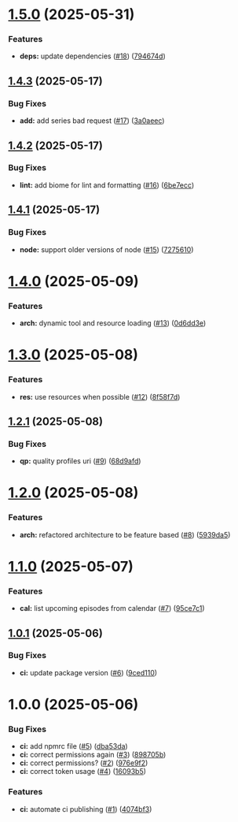 # [1.5.0](https://github.com/jbydeley/sonarr-mcp/compare/v1.4.3...v1.5.0) (2025-05-31)


### Features

* **deps:** update dependencies ([#18](https://github.com/jbydeley/sonarr-mcp/issues/18)) ([794674d](https://github.com/jbydeley/sonarr-mcp/commit/794674dbffbf1e70e2f1390c5d95552dd3183022))

## [1.4.3](https://github.com/jbydeley/sonarr-mcp/compare/v1.4.2...v1.4.3) (2025-05-17)


### Bug Fixes

* **add:** add series bad request ([#17](https://github.com/jbydeley/sonarr-mcp/issues/17)) ([3a0aeec](https://github.com/jbydeley/sonarr-mcp/commit/3a0aeec8df116633390e87c51c3f91f3e01933c9))

## [1.4.2](https://github.com/jbydeley/sonarr-mcp/compare/v1.4.1...v1.4.2) (2025-05-17)


### Bug Fixes

* **lint:** add biome for lint and formatting ([#16](https://github.com/jbydeley/sonarr-mcp/issues/16)) ([6be7ecc](https://github.com/jbydeley/sonarr-mcp/commit/6be7ecc8f7623aa4371a73428452bc7380756b76))

## [1.4.1](https://github.com/jbydeley/sonarr-mcp/compare/v1.4.0...v1.4.1) (2025-05-17)


### Bug Fixes

* **node:** support older versions of node ([#15](https://github.com/jbydeley/sonarr-mcp/issues/15)) ([7275610](https://github.com/jbydeley/sonarr-mcp/commit/7275610ca57c37ca83af986e3f8bc512284b7379))

# [1.4.0](https://github.com/jbydeley/sonarr-mcp/compare/v1.3.0...v1.4.0) (2025-05-09)


### Features

* **arch:** dynamic tool and resource loading ([#13](https://github.com/jbydeley/sonarr-mcp/issues/13)) ([0d6dd3e](https://github.com/jbydeley/sonarr-mcp/commit/0d6dd3ec716cd49d291f8c88117f63d1f3f3edf2))

# [1.3.0](https://github.com/jbydeley/sonarr-mcp/compare/v1.2.1...v1.3.0) (2025-05-08)


### Features

* **res:** use resources when possible ([#12](https://github.com/jbydeley/sonarr-mcp/issues/12)) ([8f58f7d](https://github.com/jbydeley/sonarr-mcp/commit/8f58f7dfd523e650f7a177768e1b65f1692062df))

## [1.2.1](https://github.com/jbydeley/sonarr-mcp/compare/v1.2.0...v1.2.1) (2025-05-08)


### Bug Fixes

* **qp:** quality profiles uri ([#9](https://github.com/jbydeley/sonarr-mcp/issues/9)) ([68d9afd](https://github.com/jbydeley/sonarr-mcp/commit/68d9afd5f7f69ba126eefa08f0609dcfe2a07929))

# [1.2.0](https://github.com/jbydeley/sonarr-mcp/compare/v1.1.0...v1.2.0) (2025-05-08)


### Features

* **arch:** refactored architecture to be feature based ([#8](https://github.com/jbydeley/sonarr-mcp/issues/8)) ([5939da5](https://github.com/jbydeley/sonarr-mcp/commit/5939da51de935a7660b381b4d9acd8f458129900))

# [1.1.0](https://github.com/jbydeley/sonarr-mcp/compare/v1.0.1...v1.1.0) (2025-05-07)


### Features

* **cal:** list upcoming episodes from calendar ([#7](https://github.com/jbydeley/sonarr-mcp/issues/7)) ([95ce7c1](https://github.com/jbydeley/sonarr-mcp/commit/95ce7c15f23485deffe3ea98d0cec6a0183613f2))

## [1.0.1](https://github.com/jbydeley/sonarr-mcp/compare/v1.0.0...v1.0.1) (2025-05-06)


### Bug Fixes

* **ci:** update package version ([#6](https://github.com/jbydeley/sonarr-mcp/issues/6)) ([9ced110](https://github.com/jbydeley/sonarr-mcp/commit/9ced110fae3d3c5d18fb1ebf3ed81997feb96c30))

# 1.0.0 (2025-05-06)


### Bug Fixes

* **ci:** add npmrc file ([#5](https://github.com/jbydeley/sonarr-mcp/issues/5)) ([dba53da](https://github.com/jbydeley/sonarr-mcp/commit/dba53da88db06cfd9cf8eb8957df8d5bc850d4f3))
* **ci:** correct permissions again ([#3](https://github.com/jbydeley/sonarr-mcp/issues/3)) ([898705b](https://github.com/jbydeley/sonarr-mcp/commit/898705bc89f97c91486f127288f8894ad9be1af1))
* **ci:** correct permissions? ([#2](https://github.com/jbydeley/sonarr-mcp/issues/2)) ([976e9f2](https://github.com/jbydeley/sonarr-mcp/commit/976e9f2a8b7654d4df3a608fa89a72600eef1139))
* **ci:** correct token usage ([#4](https://github.com/jbydeley/sonarr-mcp/issues/4)) ([16093b5](https://github.com/jbydeley/sonarr-mcp/commit/16093b54b35564000a3ee980b30ab230280ac4d5))


### Features

* **ci:** automate ci publishing ([#1](https://github.com/jbydeley/sonarr-mcp/issues/1)) ([4074bf3](https://github.com/jbydeley/sonarr-mcp/commit/4074bf37c2a978a706c40609d5946fb1c33ffa59))

